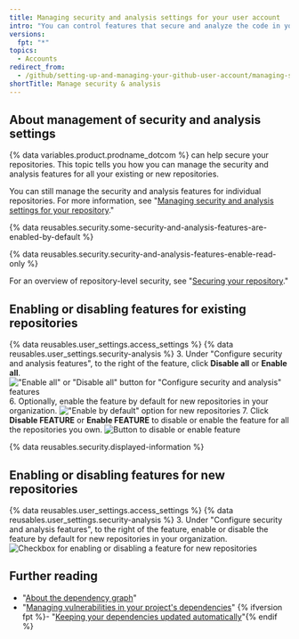 ```yaml
---
title: Managing security and analysis settings for your user account
intro: "You can control features that secure and analyze the code in your projects on {% data variables.product.prodname_dotcom %}."
versions:
  fpt: "*"
topics:
  - Accounts
redirect_from:
  - /github/setting-up-and-managing-your-github-user-account/managing-security-and-analysis-settings-for-your-user-account
shortTitle: Manage security & analysis
---
```


## About management of security and analysis settings

{% data variables.product.prodname_dotcom %} can help secure your repositories. This topic tells you how you can manage the security and analysis features for all your existing or new repositories.

You can still manage the security and analysis features for individual repositories. For more information, see "[Managing security and analysis settings for your repository](/github/administering-a-repository/managing-security-and-analysis-settings-for-your-repository)."

{% data reusables.security.some-security-and-analysis-features-are-enabled-by-default %}

{% data reusables.security.security-and-analysis-features-enable-read-only %}

For an overview of repository-level security, see "[Securing your repository](/code-security/getting-started/securing-your-repository)."

## Enabling or disabling features for existing repositories

{% data reusables.user_settings.access_settings %}
{% data reusables.user_settings.security-analysis %} 3. Under "Configure security and analysis features", to the right of the feature, click **Disable all** or **Enable all**.
!["Enable all" or "Disable all" button for "Configure security and analysis" features](/assets/images/help/settings/security-and-analysis-disable-or-enable-all.png) 6. Optionally, enable the feature by default for new repositories in your organization.
!["Enable by default" option for new repositories](/assets/images/help/settings/security-and-analysis-enable-by-default-in-modal.png) 7. Click **Disable FEATURE** or **Enable FEATURE** to disable or enable the feature for all the repositories you own.
![Button to disable or enable feature](/assets/images/help/settings/security-and-analysis-enable-dependency-graph.png)

{% data reusables.security.displayed-information %}

## Enabling or disabling features for new repositories

{% data reusables.user_settings.access_settings %}
{% data reusables.user_settings.security-analysis %} 3. Under "Configure security and analysis features", to the right of the feature, enable or disable the feature by default for new repositories in your organization.
![Checkbox for enabling or disabling a feature for new repositories](/assets/images/help/settings/security-and-analysis-enable-or-disable-feature-checkbox.png)

## Further reading

- "[About the dependency graph](/github/visualizing-repository-data-with-graphs/about-the-dependency-graph)"
- "[Managing vulnerabilities in your project's dependencies](/github/managing-security-vulnerabilities/managing-vulnerabilities-in-your-projects-dependencies)"
  {% ifversion fpt %}- "[Keeping your dependencies updated automatically](/github/administering-a-repository/keeping-your-dependencies-updated-automatically)"{% endif %}
